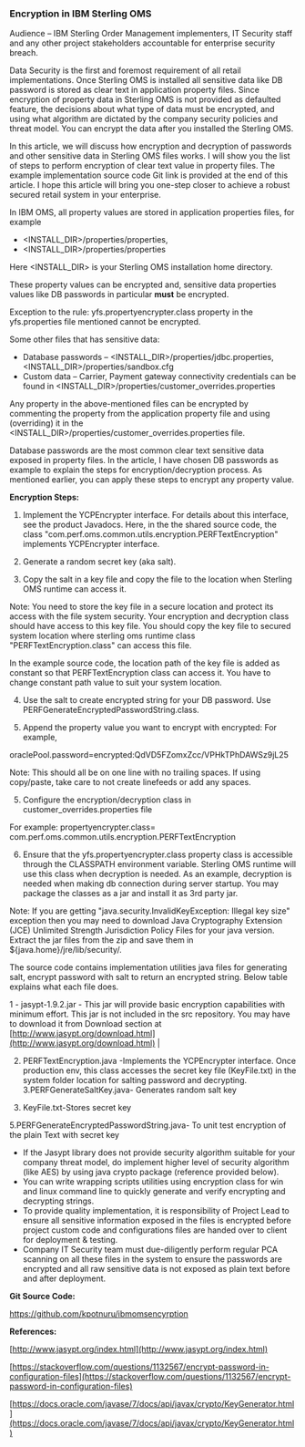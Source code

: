 ### Encryption in IBM Sterling OMS

Audience – IBM Sterling Order Management implementers, IT Security staff and any other project stakeholders accountable for enterprise security breach.

Data Security is the first and foremost requirement of all retail implementations. Once Sterling OMS is installed all sensitive data like DB password is stored as clear text in application property files. Since encryption of property data in Sterling OMS is not provided as defaulted feature, the decisions about what type of data must be encrypted, and using what algorithm are dictated by the company security policies and threat model. You can encrypt the data after you installed the Sterling OMS.

In this article, we will discuss how encryption and decryption of passwords and other sensitive data in Sterling OMS files works. I will show you the list of steps to perform encryption of clear text value in property files. The example implementation source code Git link is provided at the end of this article. I hope this article will bring you one-step closer to achieve a robust secured retail system in your enterprise.

In IBM OMS, all property values are stored in application properties files, for example

- &lt;INSTALL\_DIR&gt;/properties/properties,
- &lt;INSTALL\_DIR&gt;/properties/properties

Here &lt;INSTALL\_DIR&gt; is your Sterling OMS installation home directory.

These property values can be encrypted and, sensitive data properties values like DB passwords in particular **must** be encrypted.

Exception to the rule: yfs.propertyencrypter.class property in the yfs.properties file mentioned cannot be encrypted.

Some other files that has sensitive data:

- Database passwords – &lt;INSTALL\_DIR&gt;/properties/jdbc.properties, &lt;INSTALL\_DIR&gt;/properties/sandbox.cfg
- Custom data – Carrier, Payment gateway connectivity credentials can be found in &lt;INSTALL\_DIR&gt;/properties/customer\_overrides.properties

Any property in the above-mentioned files can be encrypted by commenting the property from the application property file and using (overriding) it in the &lt;INSTALL\_DIR&gt;/properties/customer\_overrides.properties file.

Database passwords are the most common clear text sensitive data exposed in property files. In the article, I have chosen DB passwords as example to explain the steps for encryption/decryption process. As mentioned earlier, you can apply these steps to encrypt any property value.

**Encryption Steps:**

1. Implement the YCPEncrypter interface. For details about this interface, see the product Javadocs.  Here, in the the shared source code, the class &quot;com.perf.oms.common.utils.encryption.PERFTextEncryption&quot; implements YCPEncrypter interface.

2. Generate a random secret key (aka salt).

3. Copy the salt in a key file and copy the file to the location when Sterling OMS runtime can access it.

Note: You need to store the key file in a secure location and protect its access with the file system security. Your encryption and decryption class should have access to this key file. You should copy the key file to secured system location where sterling oms runtime class &quot;PERFTextEncryption.class&quot; can access this file.

In the example source code, the location path of the key file is added as constant so that PERFTextEncryption class can access it. You have to change constant path value to suit your system location.

4. Use the salt to create encrypted string for your DB password. Use PERFGenerateEncryptedPasswordString.class.

5. Append the property value you want to encrypt with encrypted: For example,

oraclePool.password=encrypted:QdVD5FZomxZcc/VPHkTPhDAWSz9jL25

Note: This should all be on one line with no trailing spaces. If using copy/paste, take care to not create linefeeds or add any spaces.

5. Configure the encryption/decryption class in customer\_overrides.properties file

For example:
propertyencrypter.class= com.perf.oms.common.utils.encryption.PERFTextEncryption

6. Ensure that the yfs.propertyencrypter.class property class is accessible through the CLASSPATH environment variable. Sterling OMS runtime will use this class when decryption is needed. As an example, decryption is needed when making db connection during server startup. You may package the classes  as a jar and install it as 3rd party jar.

Note: If you are getting &quot;java.security.InvalidKeyException: Illegal key size&quot; exception then you may need to download Java Cryptography Extension (JCE) Unlimited Strength Jurisdiction Policy Files for your java version. Extract the jar files from the zip and save them in ${java.home}/jre/lib/security/.

The source code contains implementation utilities java files for generating salt, encrypt password with salt to return an encrypted string. Below table explains what each file does.

1 - jasypt-1.9.2.jar - This jar will provide basic encryption capabilities with minimum effort. This jar is not included in the src repository. You may have to download it from Download section at [http://www.jasypt.org/download.html](http://www.jasypt.org/download.html) |

2. PERFTextEncryption.java -Implements the YCPEncrypter interface. Once production env, this class accesses the secret key file (KeyFile.txt) in the system folder location for salting password and decrypting. 
3.PERFGenerateSaltKey.java- Generates random salt key 

4. KeyFile.txt-Stores secret key 

5.PERFGenerateEncryptedPasswordString.java- To unit test encryption of the plain Text with secret key 

- If the Jasypt library does not provide security algorithm suitable for your company threat model, do implement higher level of security algorithm (like AES) by using java crypto package (reference provided below).
- You can write wrapping scripts utilities using encryption class for win and linux command line to quickly generate and verify encrypting and decrypting strings.
- To provide quality implementation, it is responsibility of Project Lead to ensure all sensitive information exposed in the files is encrypted before project custom code and configurations files are handed over to client for deployment &amp; testing.
- Company IT Security team must due-diligently perform regular PCA scanning on all these files in the system to ensure the passwords are encrypted and all raw sensitive data is not exposed as plain text before and after deployment.

**Git Source Code:**

 https://github.com/kpotnuru/ibmomsencyrption

**References:**

[http://www.jasypt.org/index.html](http://www.jasypt.org/index.html)

[https://stackoverflow.com/questions/1132567/encrypt-password-in-configuration-files](https://stackoverflow.com/questions/1132567/encrypt-password-in-configuration-files)

[https://docs.oracle.com/javase/7/docs/api/javax/crypto/KeyGenerator.html](https://docs.oracle.com/javase/7/docs/api/javax/crypto/KeyGenerator.html)
